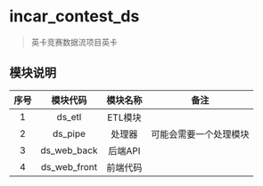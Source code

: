# incar_contest_ds

> 英卡竞赛数据流项目英卡
    
## 模块说明

|序号|模块代码|模块名称|备注|
|:-:|:-----:|:-----:|:-:|
|1|ds_etl|ETL模块||
|2|ds_pipe|处理器|可能会需要一个处理模块|
|3|ds_web_back|后端API||
|4|ds_web_front|前端代码||
